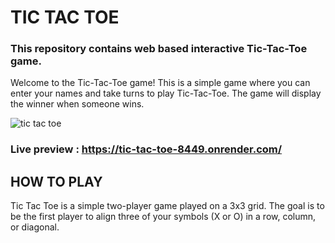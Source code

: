 # TIC TAC TOE
### This repository contains web based interactive Tic-Tac-Toe game.

Welcome to the Tic-Tac-Toe game! This is a simple game where you can enter your names and take turns to play Tic-Tac-Toe. The game will display the winner when someone wins.

![tic tac toe ](https://github.com/user-attachments/assets/833b4eb4-9053-4bbf-a533-9ee345f24b2e)

### Live preview : https://tic-tac-toe-8449.onrender.com/

## HOW TO PLAY
Tic Tac Toe is a simple two-player game played on a 3x3 grid. The goal is to be the first player to align three of your symbols (X or O) in a row, column, or diagonal.

